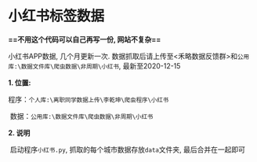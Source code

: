 # 小红书标签数据

**==不用这个代码可以自己再写一份, 网站不复杂==**

小红书APP数据, 几个月更新一次.  数据抓取后请上传至<禾略数据反馈群>和`公用库:\数据文件库\爬虫数据\非周期\小红书`, 最新至2020-12-15

**1. 位置:** 

​	程序：`个人库:\离职同学数据上传\李乾坤\爬虫程序\小红书`

​	数据：`公用库:\数据文件库\爬虫数据\非周期\小红书`

**2. 说明**

​	启动程序`小红书.py`, 抓取的每个城市数据存放`data`文件夹, 最后合并在一起即可